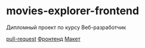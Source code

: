 # movies-explorer-frontend
Дипломный проект по курсу Веб-разработчик

[pull-request](https://github.com/Algrigorovich/movies-explorer-frontend/pull/2)
[Фронтенд](https://diploma.algrigorovich.nomoredomains.xyz)
[Макет](https://www.figma.com/file/TxFvFJXBTy2p1yOvezKkTk/Diploma-(Copy)?node-id=932%3A2618)

